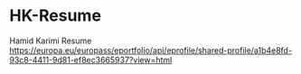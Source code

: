 # HK-Resume
Hamid Karimi Resume
https://europa.eu/europass/eportfolio/api/eprofile/shared-profile/a1b4e8fd-93c8-4411-9d81-ef8ec3665937?view=html

